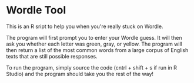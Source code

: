 # Wordle Tool

This is an R sript to help you when you're really stuck on Wordle. 

The program will first prompt you to enter your Wordle guess. It will then ask you whether each letter was green, gray, or yellow. 
The program will then return a list of the most common words from a large corpus of English texts that are still possible responses.

To run the program, simply source the code (cntrl + shift + s if run in R Studio) and the program should take you the rest of the way!
